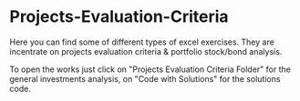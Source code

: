 # Projects-Evaluation-Criteria

Here you can find some of different types of excel exercises. They are incentrate on projects evaluation criteria & portfolio stock/bond analysis.

To open the works just click on "Projects Evaluation Criteria Folder" for the general investments analysis, on "Code with Solutions" for the solutions code.

